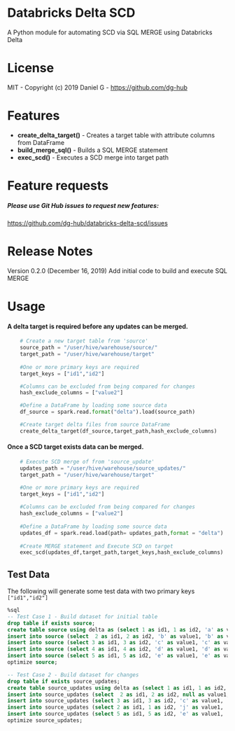# Databricks Delta SCD
A Python module for automating SCD via SQL MERGE using Databricks Delta

# License 
MIT - Copyright (c) 2019 Daniel G - https://github.com/dg-hub

# Features

* **create_delta_target()** -  Creates a target table with attribute columns from DataFrame
* **build_merge_sql()** -  Builds a SQL MERGE statement
* **exec_scd()** - Executes a SCD merge into target path

# Feature requests
##### Please use Git Hub issues to request new features:
https://github.com/dg-hub/databricks-delta-scd/issues


# Release Notes

Version 0.2.0 (December 16, 2019) Add initial code to build and execute SQL MERGE

# Usage

#### A delta target is required before any updates can be merged.

```python
    # Create a new target table from 'source'
    source_path = "/user/hive/warehouse/source/"
    target_path = "/user/hive/warehouse/target"
    
    #One or more primary keys are required
    target_keys = ["id1","id2"]

    #Columns can be excluded from being compared for changes
    hash_exclude_columns = ["value2"]

    #Define a DataFrame by loading some source data
    df_source = spark.read.format("delta").load(source_path)

    #Create target delta files from source DataFrame
    create_delta_target(df_source,target_path,hash_exclude_columns)
```

#### Once a SCD target exists data can be merged.

```python
    # Execute SCD merge of from 'source_update'
    updates_path = "/user/hive/warehouse/source_updates/"
    target_path = "/user/hive/warehouse/target"

    #One or more primary keys are required
    target_keys = ["id1","id2"]
    
    #Columns can be excluded from being compared for changes
    hash_exclude_columns = ["value2"]
    
    #Define a DataFrame by loading some source data
    updates_df = spark.read.load(path= updates_path,format = "delta")
    
    #Create MERGE statement and Execute SCD on target
    exec_scd(updates_df,target_path,target_keys,hash_exclude_columns)
```

## Test Data

The following will generate some test data with two primary keys `["id1","id2"]`

```sql
%sql
-- Test Case 1 - Build dataset for initial table
drop table if exists source;
create table source using delta as (select 1 as id1, 1 as id2, 'a' as value1, 'a' as value2);
insert into source (select  2 as id1, 2 as id2, 'b' as value1, 'b' as value2);
insert into source (select 3 as id1, 3 as id2, 'c' as value1, 'c' as value2);
insert into source (select 4 as id1, 4 as id2, 'd' as value1, 'd' as value2); -- removed in source_changes
insert into source (select 5 as id1, 5 as id2, 'e' as value1, 'e' as value2);
optimize source;

-- Test Case 2 - Build dataset for changes
drop table if exists source_updates;
create table source_updates using delta as (select 1 as id1, 1 as id2, 'a2' as value1, 'a' as value2); -- value1 change
insert into source_updates (select  2 as id1, 2 as id2, null as value1, 'b' as value2); -- value1 -> null change
insert into source_updates (select 3 as id1, 3 as id2, 'c' as value1, 'c' as value2); -- no change
insert into source_updates (select 2 as id1, 1 as id2, 'j' as value1, 'j' as value2); -- variant pk value (new row)
insert into source_updates (select 5 as id1, 5 as id2, 'e' as value1, 'e2' as value2); -- value2 change
optimize source_updates;
```


